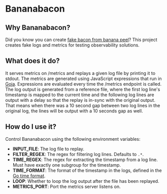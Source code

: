 # Bananabacon

## Why Bananabacon?

Did you know you can create [fake bacon from banana peel](https://gardengrubblog.com/how-to-make-the-best-vegan-banana-peel-bacon/)?
This project creates fake logs and metrics for testing observability solutions.

## What does it do?

It serves metrics on /metrics and replays a given log file by printing it to stdout.
The metrics are generated using JavaScript expressions that run in [Goja](https://github.com/dop251/goja). Expressions are evaluated
every time the /metrics endpoint is called.
The log output is generated from a reference file, where the first log line's timestamp is mapped to the current time and the following
log lines are output with a delay so that the replay is in-sync with the original output. That means when there was a 10 second gap between
two log lines in the original log, the lines will be output with a 10 seconds gap as well.

## How do I use it?

Control Bananabacon using the following environment variables:

- **INPUT_FILE**: The log file to replay.
- **FILTER_REGEX**: The regex for filtering log lines. Defaults to `.*`.
- **TIME_REGEX**: The regex for extracting the timestamp from a log line. Must have exactly one subgroup for the timestamp.
- **TIME_FORMAT**: The format of the timestamp in the logs, defined in the [Go time format](https://www.geeksforgeeks.org/time-formatting-in-golang/).
- **LOOP**: Whether to loop the log output after the file has been replayed.
- **METRICS_PORT**: Port the metrics server listens on.
